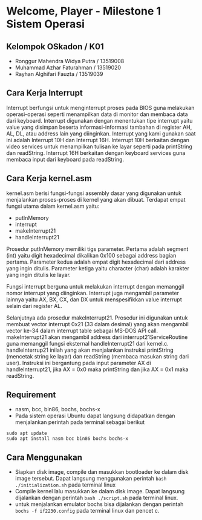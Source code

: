 # Welcome, Player - Milestone 1 Sistem Operasi

## Kelompok OSkadon / K01
* Ronggur Mahendra Widya Putra / 13519008
* Muhammad Azhar Faturahman / 13519020
* Rayhan Alghifari Fauzta / 13519039

## Cara Kerja Interrupt
Interrupt berfungsi untuk menginterrupt proses pada BIOS guna melakukan operasi-operasi seperti menampilkan data di monitor dan membaca data dari keyboard. Interrupt digunakan dengan menentukan tipe interrupt yaitu value yang disimpan beserta informasi-informasi tambahan di register AH, AL, DL, atau address lain yang diinginkan. Interrupt yang kami gunakan saat ini adalah Interrupt 10H dan Interrupt 16H. Interrupt 10H berkaitan dengan video services untuk menampilkan tulisan ke layar seperti pada printString dan readString. Interrupt 16H berkaitan dengan keyboard services guna membaca input dari keyboard pada readString.

## Cara Kerja kernel.asm
kernel.asm berisi fungsi-fungsi assembly dasar yang digunakan untuk menjalankan proses-proses di kernel yang akan dibuat. Terdapat empat fungsi utama dalam kernel.asm yaitu:
* putInMemory
* interrupt
* makeInterrupt21
* handleInterrupt21

Prosedur putInMemory memiliki tigs parameter. Pertama adalah segment (int) yaitu digit hexadecimal dikalikan 0x100 sebagai address bagian pertama. Parameter kedua adalah empat digit hexadecimal dari address yang ingin ditulis. Parameter ketiga yaitu character (char) adalah karakter yang ingin ditulis ke layar.

Fungsi interrupt berguna untuk melakukan interrupt dengan memanggil nomor interrupt yang diinginkan. Interrupt juga mengambil parameter lainnya yaitu AX, BX, CX, dan DX untuk menspesifikkan value interrupt selain dari register AL. 

Selanjutnya ada prosedur makeInterrupt21. Prosedur ini digunakan untuk membuat vector interrupt 0x21 (33 dalam desimal) yang akan mengambil vector ke-34 dalam interrupt table sebagai MS-DOS API call. makeInterrupt21 akan mengambil address dari interrupt21ServiceRoutine guna memanggil fungsi eksternal handleInterrupt21 dari kernel.c. handleInterrup21 inilah yang akan menjalankan instruksi printString (mencetak string ke layar) dan readString (membaca masukan string dari user). Instruksi ini bergantung pada input parameter AX di handleInterrupt21, jika AX = 0x0 maka printString dan jika AX = 0x1 maka readString.

## Requirement
- nasm, bcc, bin86, bochs, bochs-x
- Pada sistem operasi Ubuntu dapat langsung didapatkan dengan menjalankan perintah pada terminal sebagai berikut
```
sudo apt update
sudo apt install nasm bcc bin86 bochs bochs-x
```

## Cara Menggunakan
- Siapkan disk image, compile dan masukkan bootloader ke dalam disk image tersebut. Dapat langsung menggunakan perintah `bash ./initialization.sh` pada terminal linux
- Compile kernel lalu masukkan ke dalam disk image. Dapat langsung dijalankan dengan perintah `bash ./script.sh` pada terminal linux.
- untuk menjalankan emulator bochs bisa dijalankan dengan perintah `bochs -f if2230.config` pada terminal linux dan pencet c.

